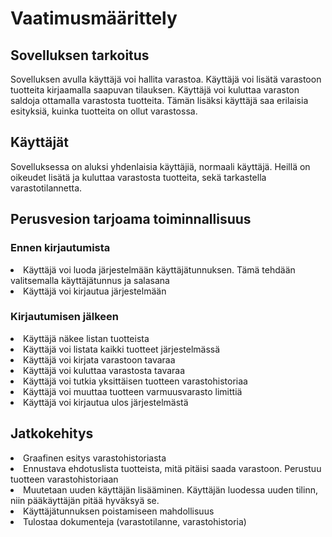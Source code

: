 <h1>Vaatimusmäärittely</h1>
<h2>Sovelluksen tarkoitus</h2>
Sovelluksen avulla käyttäjä voi hallita varastoa.
Käyttäjä voi lisätä varastoon tuotteita kirjaamalla saapuvan tilauksen.
Käyttäjä voi kuluttaa varaston saldoja ottamalla varastosta tuotteita.
Tämän lisäksi käyttäjä saa erilaisia esityksiä, kuinka tuotteita on ollut varastossa. 
<h2>Käyttäjät</h2>
Sovelluksessa on aluksi  yhdenlaisia käyttäjiä, normaali käyttäjä. Heillä on oikeudet lisätä ja kuluttaa varastosta tuotteita, sekä tarkastella varastotilannetta.
<h2>Perusvesion tarjoama toiminnallisuus</h2>
<h3>Ennen kirjautumista</h3>
<li>Käyttäjä voi luoda järjestelmään käyttäjätunnuksen. Tämä tehdään valitsemalla käyttäjätunnus ja salasana </li> 
<li>Käyttäjä voi kirjautua järjestelmään</li>
<h3>Kirjautumisen jälkeen</h3>
<li>Käyttäjä näkee listan tuotteista</li>
<li>Käyttäjä voi listata kaikki tuotteet järjestelmässä</li>
<li>Käyttäjä voi kirjata varastoon tavaraa</li>
<li>Käyttäjä voi kuluttaa varastosta tavaraa</li>
<li>Käyttäjä voi tutkia yksittäisen tuotteen varastohistoriaa</li>
<li>Käyttäjä voi muuttaa tuotteen varmuusvarasto limittiä</li>
<li>Käyttäjä voi kirjautua ulos järjestelmästä</li>
<h2>Jatkokehitys</h2>
<li>Graafinen esitys varastohistoriasta</Li>
<li>Ennustava ehdotuslista tuotteista, mitä pitäisi saada varastoon. Perustuu tuotteen varastohistoriaan</li>
<li>Muutetaan uuden käyttäjän lisääminen. Käyttäjän luodessa uuden tilinn, niin pääkäyttäjän pitää hyväksyä se.</li>
<li>Käyttäjätunnuksen poistamiseen mahdollisuus</li>
<li>Tulostaa dokumenteja (varastotilanne, varastohistoria)</li>

